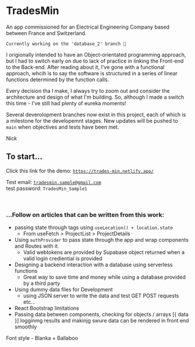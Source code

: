 # TradesMin
An app commissioned for an Electrical Engineering Company based between France and Switzerland.

<code>Currently working on the 'database_2' branch 🚀</code>

I origionally intended to have an Object-orientated programming approach, but I had to switch early on due to lack of practice in linking the Front-end to the Back-end. After reading about it, I've gone with a functional approach, whcih is to say the software is structured in a series of linear functions determined by the function calls.

Every decision tha I make, I always try to zoom out and consider the architecture and design of what I'm building. So, although I made a switch this time - I've still had plenty of eureka moments! 

Several deverolopment branches now exist in this project, each of which is a milestone for the developemnt stages. New updates will be pushed to <code>main</code> when objectives and tests have been met.

Nick


## To start...
Click this link for the demo:
<code>https://trades-min.netlify.app/</code>

Test email:
<code>tradesmin.sample@gmail.com </code>
test password:
<code>TradesMin_Sample1</code>

</br>

### ...Follow on articles that can be written from this work:
- passing state through <Link> tags using ```useLocation() + location.state```
    - From useFetch > ProjectList > ProjectDetails
- Using ```authProvider``` to pass state through the app and wrap components and Routes with it. 
    - Valid webtokens are provided by Supabase object returned when a valid login crediential is provided 
- Designing a backend interaction with a database using serverless functions
    - Great way to save time and money while using a database provided by a third party
- Using dummy data files for Development
    - using JSON server to write the data and test GET POST requests etc...
- React Bootstrap limitations
- Passing data between components, checking for objects / arrays [{ data }]
    logginmg results and makinjg swure data can be rendered in front end smoothly




Font style - Blanka + Ballaboo 
